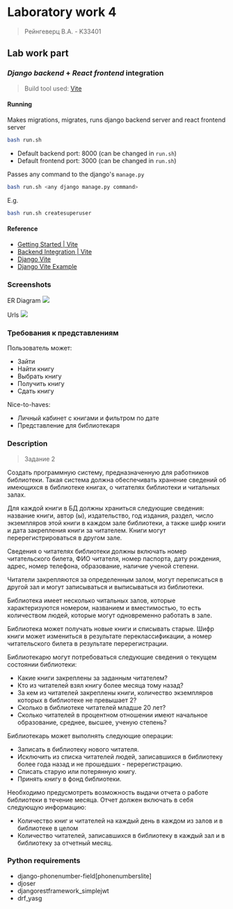 # Laboratory work 4
> Рейнгеверц В.А. - K33401

## Lab work part


### *Django backend* + *React frontend* integration
> Build tool used: [Vite](https://vitejs.dev/)

#### Running

Makes migrations, migrates, runs django backend server and react frontend server
```bash
bash run.sh
```
- Default backend port: 8000 (can be changed in `run.sh`)
- Default frontend port: 3000 (can be changed in `run.sh`)


Passes any command to the django's `manage.py`
```bash
bash run.sh <any django manage.py command>
```

E.g.
```bash
bash run.sh createsuperuser
```

#### Reference
- [Getting Started | Vite](https://vitejs.dev/guide/#index-html-and-project-root)
- [Backend Integration | Vite](https://vitejs.dev/guide/backend-integration.html) 
- [Django Vite](https://github.com/MrBin99/django-vite) 
- [Django Vite Example](https://github.com/MrBin99/django-vite-example)



### Screenshots

ER Diagram
![](https://i.imgur.com/X3vlFdG.png)

Urls
![](https://i.imgur.com/nEVRsl4.png)

### Требования к представлениям
Пользователь может:
- Зайти
- Найти книгу
- Выбрать книгу
- Получить книгу
- Сдать книгу

Nice-to-haves:
- Личный кабинет с книгами и фильтром по дате 
- Представление для библиотекаря



### Description
> Задание 2

Создать программную систему, предназначенную для работников библиотеки. Такая система должна обеспечивать хранение сведений об имеющихся в библиотеке книгах, о читателях библиотеки и читальных залах.

Для каждой книги в БД должны храниться следующие сведения: название книги, автор (ы), издательство, год издания, раздел, число экземпляров этой книги в каждом зале библиотеки, а также шифр книги и дата закрепления книги за читателем. Книги могут перерегистрироваться в другом зале.

Сведения о читателях библиотеки должны включать номер читательского билета, ФИО читателя, номер паспорта, дату рождения, адрес, номер телефона, образование, наличие ученой степени.

Читатели закрепляются за определенным залом, могут переписаться в другой зал и могут записываться и выписываться из библиотеки. 

Библиотека имеет несколько читальных залов, которые характеризуются номером, названием и вместимостью, то есть количеством людей, которые могут одновременно работать в зале.

Библиотека может получать новые книги и списывать старые. Шифр книги может измениться в результате переклассификации, а номер читательского билета в результате перерегистрации.


Библиотекарю могут потребоваться следующие сведения о текущем состоянии библиотеки:

- Какие книги закреплены за заданным читателем?
- Кто из читателей взял книгу более месяца тому назад?
- За кем из читателей закреплены книги, количество экземпляров которых в библиотеке не превышает 2?
- Сколько в библиотеке читателей младше 20 лет?
- Сколько читателей в процентном отношении имеют начальное образование, среднее, высшее, ученую степень?

Библиотекарь может выполнять следующие операции:

- Записать в библиотеку нового читателя.
- Исключить из списка читателей людей, записавшихся в библиотеку более года назад и не прошедших - перерегистрацию.
- Списать старую или потерянную книгу.
- Принять книгу в фонд библиотеки.

Необходимо предусмотреть возможность выдачи отчета о работе библиотеки в течение месяца. Отчет должен включать в себя следующую информацию: 

- Количество книг и читателей на каждый день в каждом из залов и в библиотеке в целом
- Количество читателей, записавшихся в библиотеку в каждый зал и в библиотеку за отчетный месяц.


### Python requirements

- django-phonenumber-field[phonenumberslite]
- djoser
- djangorestframework_simplejwt
- drf_yasg

